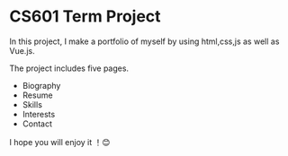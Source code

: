# CS601 Term Project
In this project, I make a portfolio of myself by using html,css,js as well as Vue.js.<br>

The project includes five pages.
- Biography
- Resume
- Skills
- Interests
- Contact

I hope you will enjoy it ！😊
